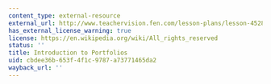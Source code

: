 ```yaml
---
content_type: external-resource
external_url: http://www.teachervision.fen.com/lesson-plans/lesson-4528.html?detoured=1
has_external_license_warning: true
license: https://en.wikipedia.org/wiki/All_rights_reserved
status: ''
title: Introduction to Portfolios
uid: cbdee36b-653f-4f1c-9787-a73771465da2
wayback_url: ''
---
```

